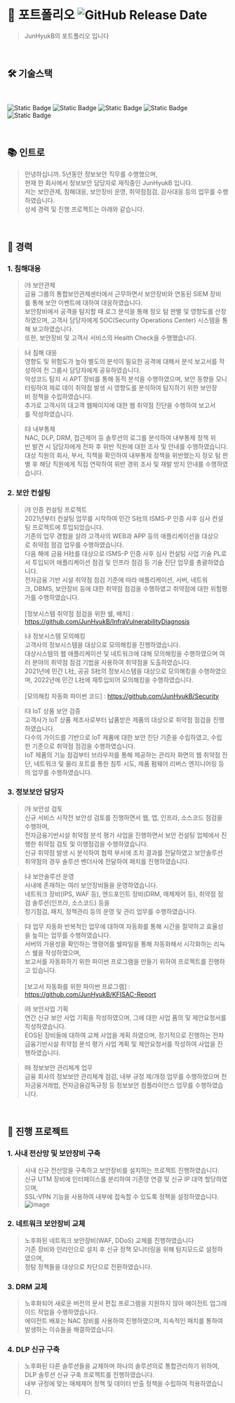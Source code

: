 # 🔖  포트폴리오  <img alt="GitHub Release Date" src="https://img.shields.io/github/release-date/SubtitleEdit/subtitleedit">

>  JunHyukB의 포트폴리오 입니다

<br />

##  🛠️ 기술스택
<br />
<p>
<img alt="Static Badge" src="https://img.shields.io/badge/python-3776AB?style=for-the-badge&logo=python&labelColor=white&color=yellow">
<img alt="Static Badge" src="https://img.shields.io/badge/kalilinux-557C94?style=for-the-badge&logo=kalilinux&labelColor=white&color=blue">
<img alt="Static Badge" src="https://img.shields.io/badge/springsecurity-7033FD?style=for-the-badge&logo=springsecurity&labelColor=white&color=7033FD">
  <img alt="Static Badge" src="https://img.shields.io/badge/jenkins-D24939?style=for-the-badge&logo=jenkins&labelColor=white&color=black">
  <img alt="Static Badge" src="https://img.shields.io/badge/fortinet-EE3124?style=for-the-badge&logo=fortinet&labelColor=white&color=red">
</p>
<br />

## 📚   인트로

>  안녕하십니까. 5년동안 정보보안 직무를 수행했으며,<br />
>  현재 한 회사에서 정보보안 담당자로 재직중인 JunHyukB 입니다.<br />
>  저는 보안관제, 침해대응, 보안장비 운영, 취약점점검, 감사대응 등의 업무를 수행하였습니다.<br />
>  상세 경력 및 진행 프로젝트는 아래와 같습니다.
<br />

## 📑  경력

### 1. 침해대응

>  ㈎ 보안관제<br />
>  금융 그룹의 통합보안관제센터에서 근무하면서 보안장비와 연동된 SIEM 장비를 통해 보안 이벤트에 대하여 대응하였습니다.<br />
>  보안장비에서 공격을 탐지할 때 로그 분석을 통해 정오 탐 판별 및 영향도를 산정하였으며, 고객사 담당자에게 SOC(Security Operations Center) 시스템을 통해 보고하였습니다.<br />
>  또한, 보안장비 및 고객사 서비스의 Health Check을 수행했습니다.

>  ㈏ 침해 대응<br />
>  영향도 및 위험도가 높아 별도의 분석이 필요한 공격에 대해서 분석 보고서를 작성하여 전 그룹사 담당자에게 공유하였습니다.<br />
>  악성코드 탐지 시 APT 장비를 통해 동적 분석을 수행하였으며, 보안 동향을 모니터링하여 제로 데이 취약점 발생 시 영향도를 분석하여 탐지하기 위한 보안장비 정책을 수립하였습니다.<br />
>  추가로 고객사의 대고객 웹페이지에 대한 웹 취약점 진단을 수행하여 보고서를 작성하였습니다.

>  ㈐ 내부통제<br />
>  NAC, DLP, DRM, 접근제어 등 솔루션의 로그를 분석하여 내부통제 정책 위반 발견 시 담당자에게 전파 후 위반 직원에 대한 조사 및 안내를 수행하였습니다.<br />
>  대상 직원의 회사, 부서, 직책을 확인하여 내부통제 정책을 위반했는지 정오 탐 판별 후 해당 직원에게 직접 연락하여 위반 경위 조사 및 재발 방지 안내를 수행하였습니다.<br />


### 2. 보안 컨설팅

>  ㈎ 인증 컨설팅 프로젝트<br />
>  2021년부터 컨설팅 업무를 시작하여 민간 S社의 ISMS-P 인증 사후 심사 컨설팅 프로젝트에 투입되었습니다.<br />
>  기존의 업무 경험을 살려 고객사의 WEB과 APP 등의 애플리케이션을 대상으로 취약점 점검 업무를 수행하였습니다.<br />
>  다음 해에 금융 H社를 대상으로 ISMS-P 인증 사후 심사 컨설팅 사업 기술 PL로서 투입되어 애플리케이션 점검 및 인프라 점검 등 기술 진단 업무를 총괄하였습니다.<br />
>  전자금융 기반 시설 취약점 점검 기준에 따라 애플리케이션, 서버, 네트워크, DBMS, 보안장비 등에 대한 취약점 점검을 수행하였고 취약점에 대한 위험평가를 수행하였습니다.<br />
>  <br />
>  [정보시스템 취약점 점검을 위한 쉘, 배치] : https://github.com/JunHyukB/InfraVulnerabilityDiagnosis

>  ㈏ 정보시스템 모의해킹<br />
>  고객사의 정보시스템을 대상으로 모의해킹을 진행하였습니다.<br />
>  대상시스템의 웹 애플리케이션 및 네트워크에 대해 모의해킹을 수행하였으며 여러 분야의 취약점 점검 기법을 사용하여 취약점을 도출하였습니다.<br />
>  2021년에 민간 L社, 공공 S社의 정보시스템을 대상으로 모의해킹을 수행하였으며, 2022년에 민간 L社에 재투입되어 모의해킹을 수행하였습니다.<br />
>  <br />
>  [모의해킹 자동화 파이썬 코드] : https://github.com/JunHyukB/Security

>  ㈐ IoT 상품 보안 검증<br />
>  고객사가 IoT 상품 제조사로부터 납품받은 제품의 대상으로 취약점 점검을 진행하였습니다.<br />
>  다수의 가이드를 기반으로 IoT 제품에 대한 보안 진단 기준을 수립하였고, 수립한 기준으로 취약점 점검을 수행하였습니다.<br />
>  IoT 제품의 기능 점검부터 브라우저를 통해 제공하는 관리자 화면의 웹 취약점 진단, 네트워크 및 물리 포트를 통한 침투 시도, 제품 펌웨어 리버스 엔지니어링 등의 업무를 수행하였습니다.

### 3. 정보보안 담당자

>  ㈎  보안성 검토<br />
>  신규 서비스 시작전 보안성 검토를 진행하면서 웹, 앱, 인프라, 소스코드 점검을 수행하며,<br />
>  전자금융기반시설 취약점 분석 평가 사업을 진행하면서 보안 컨설팅 업체에서 진행한 취약점 검토 및 이행점검을 수행하였습니다.<br />
>  신규 취약점 발생 시 분석하여 협력 부서에 조치 결과를 전달하였고 보안솔루션 취약점의 경우 솔루션 벤더사에 전달하여 패치를 진행하였습니다.

>  ㈏ 보안솔루션 운영<br />
>  사내에 존재하는 여러 보안장비들을 운영하였습니다.<br />
>  네트워크 장비(IPS, WAF 등), 엔드포인트 장비(DRM, 매체제어 등), 취약점 점검 솔루션(인프라, 소스코드) 등을<br />
>  정기점검, 패치, 정책관리 등의 운영 및 관리 업무를 수행하였습니다.

>  ㈐  업무 자동화
>  반복적인 업무에 대하여 자동화를 통해 시간을 절약하고 효율성을 높히는 업무를 수행하였습니다.<br />
>  서버의 가용성을 확인하는 명령어를 쉘파일을 통해 자동화해서 시각화하는 리눅스 쉘을 작성하였으며,<br />
>  보고서를 자동화하기 위한 파이썬 프로그램을 만들기 위하여 프로젝트를 진행하고 있습니다.<br />
>  <br />
>  [보고서 자동화를 위한 파이썬 프로그램] : https://github.com/JunHyukB/KFISAC-Report

>  ㈑ 보안사업 기획<br />
>  연간 신규 보안 사업 기획을 작성하였으며, 그에 대한 사업 품의 및 제안요청서를 작성하였습니다.<br />
>  EOS된 장비들에 대하여 교체 사업을 계획 하였으며, 정기적으로 진행하는 전자금융기반시설 취약점 분석 평가 사업 계획 및 제안요청서를 작성하여 사업을 진행하였습니다.

>  ㈒ 정보보안 관리체계 업무<br />
>  금융 회사의 정보보안 관리체계 점검, 내부 규정 제/개정 업무를 수행하였으며 전자금융거래법, 전자금융감독규정 등 정보보안 컴플라이언스 업무를 수행하였습니다.
<br />

##  📖  진행 프로젝트

###  1.  사내 전산망 및 보안장비 구축

>  사내 신규 전산망을 구축하고 보안장비를 설치하는 프로젝트 진행하였습니다.<br />
>  신규 UTM 장비에 인터페이스를 분리하여 기존망 연결 및 신규 IP 대역 할당하였으며,<br />
>  SSL-VPN 기능을 사용하여 내부에 접속할 수 있도록 정책을 설정하였습니다.<br />
>  ![image](https://github.com/JunHyukB/Portfolio/assets/33308124/c9f0ad9a-c523-4a28-a163-15335192a93a)

###  2.  네트워크 보안장비 교체

>  노후화된 네트워크 보안장비(WAF, DDoS) 교체를 진행하였습니다<br />
>  기존 장비와 인라인으로 설치 후 신규 정책 모니터링을 위해 탐지모드로 설정하였으며,<br />
>  정탐 정책들을 대상으로 차단으로 전환하였습니다.

###  3.  DRM 교체

>  노후화되어 새로운 버전의 문서 편집 프로그램을 지원하지 않아 에이전트 업그레이드 작업을 수행하였습니다.<br />
>  에이전트 배포는 NAC 장비를 사용하여 진행하였으며, 지속적인 패치를 통하여 발생하는 이슈들을 해결하였습니다.

###  4.  DLP 신규 구축

>  노후화된 다른 솔루션들을 교체하며 하나의 솔루션의로 통합관리하기 위하여,<br />
>  DLP 솔루션 신규 구축 프로젝트를 진행하였습니다.<br />
>  내부 규정에 맞는 매체제어 정책 및 데이터 반출 정책을 수립하여 적용하였습니다.
